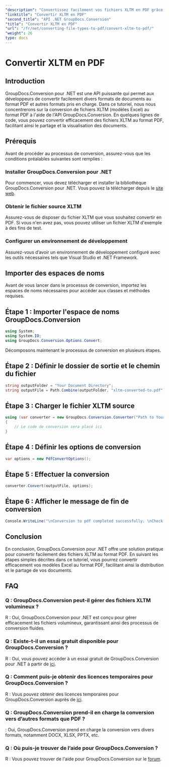 ```yaml
---
"description": "Convertissez facilement vos fichiers XLTM en PDF grâce à GroupDocs.Conversion pour .NET. Simplifiez la conversion de vos documents."
"linktitle": "Convertir XLTM en PDF"
"second_title": "API .NET GroupDocs.Conversion"
"title": "Convertir XLTM en PDF"
"url": "/fr/net/converting-file-types-to-pdf/convert-xltm-to-pdf/"
"weight": 26
type: docs
---
```

# Convertir XLTM en PDF

## Introduction
GroupDocs.Conversion pour .NET est une API puissante qui permet aux développeurs de convertir facilement divers formats de documents au format PDF et autres formats pris en charge. Dans ce tutoriel, nous nous concentrerons sur la conversion de fichiers XLTM (modèles Excel) au format PDF à l'aide de l'API GroupDocs.Conversion. En quelques lignes de code, vous pouvez convertir efficacement des fichiers XLTM au format PDF, facilitant ainsi le partage et la visualisation des documents.
## Prérequis
Avant de procéder au processus de conversion, assurez-vous que les conditions préalables suivantes sont remplies :
### Installer GroupDocs.Conversion pour .NET
Pour commencer, vous devez télécharger et installer la bibliothèque GroupDocs.Conversion pour .NET. Vous pouvez la télécharger depuis le [site web](https://releases.groupdocs.com/conversion/net/).
### Obtenir le fichier source XLTM
Assurez-vous de disposer du fichier XLTM que vous souhaitez convertir en PDF. Si vous n'en avez pas, vous pouvez utiliser un fichier XLTM d'exemple à des fins de test.
### Configurer un environnement de développement
Assurez-vous d’avoir un environnement de développement configuré avec les outils nécessaires tels que Visual Studio et .NET Framework.

## Importer des espaces de noms
Avant de vous lancer dans le processus de conversion, importez les espaces de noms nécessaires pour accéder aux classes et méthodes requises.
## Étape 1 : Importer l'espace de noms GroupDocs.Conversion
```csharp
using System;
using System.IO;
using GroupDocs.Conversion.Options.Convert;
```

Décomposons maintenant le processus de conversion en plusieurs étapes.
## Étape 2 : Définir le dossier de sortie et le chemin du fichier
```csharp
string outputFolder = "Your Document Directory";
string outputFile = Path.Combine(outputFolder, "xltm-converted-to.pdf");
```
## Étape 3 : Charger le fichier XLTM source
```csharp
using (var converter = new GroupDocs.Conversion.Converter("Path to Your XLTM File"))
{
    // Le code de conversion sera placé ici
}
```
## Étape 4 : Définir les options de conversion
```csharp
var options = new PdfConvertOptions();
```
## Étape 5 : Effectuer la conversion
```csharp
converter.Convert(outputFile, options);
```
## Étape 6 : Afficher le message de fin de conversion
```csharp
Console.WriteLine("\nConversion to pdf completed successfully. \nCheck output in {0}", outputFolder);
```

## Conclusion
En conclusion, GroupDocs.Conversion pour .NET offre une solution pratique pour convertir facilement des fichiers XLTM au format PDF. En suivant les étapes simples décrites dans ce tutoriel, vous pourrez convertir efficacement vos modèles Excel au format PDF, facilitant ainsi la distribution et le partage de vos documents.
## FAQ
### Q : GroupDocs.Conversion peut-il gérer des fichiers XLTM volumineux ?
R : Oui, GroupDocs.Conversion pour .NET est conçu pour gérer efficacement les fichiers volumineux, garantissant ainsi des processus de conversion fluides.
### Q : Existe-t-il un essai gratuit disponible pour GroupDocs.Conversion ?
R : Oui, vous pouvez accéder à un essai gratuit de GroupDocs.Conversion pour .NET à partir de [ici](https://releases.groupdocs.com/).
### Q : Comment puis-je obtenir des licences temporaires pour GroupDocs.Conversion ?
R : Vous pouvez obtenir des licences temporaires pour GroupDocs.Conversion auprès de [ici](https://purchase.groupdocs.com/temporary-license/).
### Q : GroupDocs.Conversion prend-il en charge la conversion vers d’autres formats que PDF ?
: Oui, GroupDocs.Conversion prend en charge la conversion vers divers formats, notamment DOCX, XLSX, PPTX, etc.
### Q : Où puis-je trouver de l’aide pour GroupDocs.Conversion ?
R : Vous pouvez trouver de l'aide pour GroupDocs.Conversion sur le [forum](https://forum.groupdocs.com/c/conversion/11).